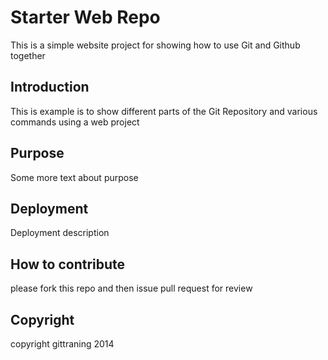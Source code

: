 # Starter Web Repo
This is a simple website project for showing how to use Git and Github together

## Introduction
This is example is to show different parts of the Git Repository and various commands using a web project 

## Purpose
Some more text about purpose

## Deployment
Deployment description

## How to contribute
please fork this repo and then issue pull request for review

## Copyright
copyright gittraning 2014